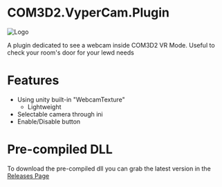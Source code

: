 # COM3D2.VyperCam.Plugin

![Logo](https://imgur.com/nnxqkYm.png)

A plugin dedicated to see a webcam inside COM3D2 VR Mode. Useful to check your room's door for your lewd needs

# Features
- Using unity built-in "WebcamTexture"
  - Lightweight
- Selectable camera through ini
- Enable/Disable button

# Pre-compiled DLL
To download the pre-compiled dll you can grab the latest version in the [Releases Page](https://github.com/Rex109/COM3D2.VyperCam.Plugin/releases/)
